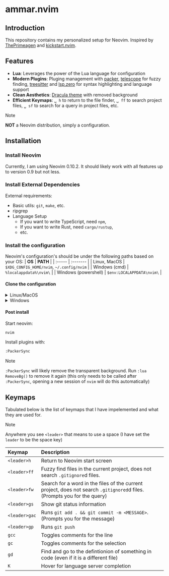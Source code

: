 # ammar.nvim
## Introduction
This repository contains my personalized setup for Neovim. Inspired by [ThePrimeagen](https://www.youtube.com/watch?v=w7i4amO_zaE&t=1487s) and [kickstart.nvim](https://github.com/nvim-lua/kickstart.nvim).

## Features
- **Lua**: Leverages the power of the Lua language for configuration
- **Modern Plugins**: Pluging management with [packer](https://github.com/wbthomason/packer.nvim), [telescope](https://github.com/nvim-telescope/telescope.nvim) for fuzzy finding, [treesitter](https://github.com/nvim-treesitter/nvim-treesitter) and [lsp.zero](https://github.com/VonHeikemen/lsp-zero.nvim) for syntax highlighting and language support
- **Clean Aesthetics**: [Dracula theme](https://github.com/Mofiqul/dracula.nvim) with removed background
- **Efficient Keymaps**: `␣ h` to return to the file finder, `␣ ff` to search project files, `␣ sf` to search for a query in project files, etc.

> [!NOTE]    
> **NOT** a Neovim distribution, simply a configuration.

## Installation
### Install Neovim
Currently, I am using Neovim 0.10.2. It should likely work with all features up to version 0.9 but not less.

### Install External Dependencies
External requirements:
- Basic utils: `git`, `make`, etc.
- ripgrep
- Language Setup
    + If you want to write TypeScript, need `npm`,
    + If you want to write Rust, need `cargo/rustup`,
    + etc.

### Install the configuration
Neovim's configuration's should be under the following paths based on your OS:
| **OS** | **PATH** |
| :----- | :------- |
| Linux, MacOS | `$XDG_CONFIG_HOME/nvim`, `~/.config/nvim` | 
| Windows (cmd) | `%localappdata%\nvim\` | 
| Windows (powershell) | `$env:LOCALAPPDATA\nvim\` |

#### Clone the configuration
<details><summary>Linux/MacOS</summary>

```bash
git clone https://github.com/ammar-ahmed22/nvim.git "${XDG_CONFIG_HOME:-$HOME/.config}"/nvim
```

</details>
<details><summary>Windows</summary>

If you are using `cmd.exe`:
```bash
git clone https://github.com/ammar-ahmed22/nvim.git "%localappdata$\nvim"
```

If you are using `powershell.exe`:
```bash
git clone https://github.com/ammar-ahmed22/nvim.git "${env:LOCALAPPDATA}\nvim"
```

</details>

#### Post install
Start neovim:
```bash
nvim
```

Install plugins with:
```bash
:PackerSync
```

> [!NOTE]  
> `:PackerSync` will likely remove the transparent background. Run `:lua RemoveBg()` to remove it again (this only needs to be called after `:PackerSync`, opening a new session of `nvim` will do this automatically)



## Keymaps
Tabulated below is the list of keymaps that I have impelemented and what they are used for.

> [!NOTE]  
> Anywhere you see `<leader>` that means to use a space (I have set the `leader` to be the space key)

| **Keymap** | **Description** |
| :--------- | :-------------- |
| `<leader>h` | Return to Neovim start screen |
| `<leader>ff` | Fuzzy find files in the current project, does not search `.gitignore`d files. |
| `<leader>fw` | Search for a word in the files of the current project, does not search `.gitignored`d files. (Prompts you for the query) |
| `<leader>gs` | Show git status information |
| `<leader>gac` | Runs `git add . && git commit -m <MESSAGE>`. (Prompts you for the message) |
| `<leader>gp` | Runs `git push` |
| `gcc` | Toggles comments for the line |
| `gc` | Toggles comments for the selection |
| `gd` | Find and go to the defintionion of something in code (even if it is a different file) |
| `K` | Hover for language server completion |


